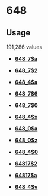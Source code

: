 # 648

## Usage

191,286 values

-   **[648\_7$a](../../tags/648/648_7a-1.md)**  

-   **[648\_7$2](../../tags/648/648_72-2.md)**  

-   **[648\_4$a](../../tags/648/648_4a-3.md)**  

-   **[648\_7$6](../../tags/648/648_76-4.md)**  

-   **[648\_7$0](../../tags/648/648_70-5.md)**  

-   **[648\_4$x](../../tags/648/648_4x-6.md)**  

-   **[648\_0$a](../../tags/648/648_0a-7.md)**  

-   **[648\_0$z](../../tags/648/648_0z-8.md)**  

-   **[648\_4$0](../../tags/648/648_40-9.md)**  

-   **[64817$2](../../tags/648/648172-10.md)**  

-   **[64817$a](../../tags/648/64817a-11.md)**  

-   **[648\_4$v](../../tags/648/648_4v-12.md)**  


